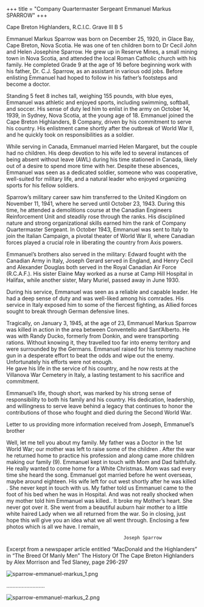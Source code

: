 +++
title = "Company Quartermaster Sergeant Emmanuel Markus SPARROW"
+++

Cape Breton Highlanders, R.C.I.C.
Grave III B 5

Emmanuel Markus Sparrow was born on December 25, 1920, in Glace Bay, Cape Breton, Nova Scotia. He was one of ten children born to Dr Cecil John and Helen Josephine Sparrow. He grew up in Reserve Mines, a small mining town in Nova Scotia, and attended the local Roman Catholic church with his family. He completed Grade 9 at the age of 16 before beginning work with his father, Dr. C.J. Sparrow, as an assistant in various odd jobs. Before enlisting  Emmanuel had hoped to follow in his  father’s footsteps and become a doctor. 

Standing 5 feet 8 inches tall, weighing 155 pounds, with blue eyes, Emmanuel was athletic and enjoyed sports, including swimming, softball, and soccer. His sense of duty led him to enlist in the army on October 14, 1939, in Sydney, Nova Scotia, at the young age of 18. Emmanuel joined the Cape Breton Highlanders, B Company, driven by his commitment to serve his country. His enlistment came shortly after the outbreak of World War II, and he quickly took on responsibilities as a soldier.

While serving in Canada, Emmanuel married Helen Margaret, but the couple had no children. His deep devotion to his wife led to several instances of being absent without leave (AWL) during his time stationed in Canada, likely out of a desire to spend more time with her. Despite these absences, Emmanuel was seen as a dedicated soldier, someone who was cooperative, well-suited for military life, and a natural leader who enjoyed organizing sports for his fellow soldiers.

Sparrow’s military career saw him transferred to the United Kingdom on November 11, 1941, where he served until October 23, 1943. During this time, he attended a demolitions course at the Canadian Engineers Reinforcement Unit and steadily rose through the ranks. His disciplined nature and strong organizational skills earned him the rank of Company Quartermaster Sergeant. In October 1943, Emmanuel was sent to Italy to join the Italian Campaign, a pivotal theater of World War II, where Canadian forces played a crucial role in liberating the country from Axis powers.

Emmanuel’s brothers also served in the military: Edward fought with the Canadian Army in Italy, Joseph Gerard served in England, and Henry Cecil and Alexander Douglas both served in the Royal Canadian Air Force (R.C.A.F.). His sister Elaine May worked as a nurse at Camp Hill Hospital in Halifax, while another sister, Mary Muriel, passed away in June 1930.

During his service, Emmanuel was seen as a reliable and capable leader. He had a deep sense of duty and was well-liked among his comrades. His service in Italy exposed him to some of the fiercest fighting, as Allied forces sought to break through German defensive lines.

Tragically, on January 3, 1945, at the age of 23, Emmanuel Markus Sparrow was killed in action in the area between Conventello and Sant’Alberto. He was with Randy Ducko, formerly from Donkin, and were transporting rations. Without knowing it, they travelled too far into enemy territory and were surrounded by the Germans. Emmanuel raised for his tommy machine gun in a desperate effort to beat the odds and wipe out the enemy. Unfortunately his efforts were not enough.  
He gave his life in the service of his country, and he now rests at the Villanova War Cemetery in Italy, a lasting testament to his sacrifice and commitment.

Emmanuel’s life, though short, was marked by his strong sense of responsibility to both his family and his country. His dedication, leadership, and willingness to serve leave behind a legacy that continues to honor the contributions of those who fought and died during the Second World War.

Letter to us providing more information received from Joseph, Emmanuel’s brother 

Well, let me tell you about my family.
My father was a Doctor in the 1st World War; our mother  was left to raise some of the children . After the war he returned home to practice his profession and along came more children making our family (9).
Emmanuel kept in touch with Mom and Dad faithfully.
He really wanted to come home for a White Christmas. Mom was sad every time she heard the song.
Emmanuel got married before he went overseas, maybe around eighteen. His wife left for out west shortly after he was killed . She never kept in touch with us.
My father told us Emmanuel came to the foot of his bed when he was in Hospital.  And was not really shocked when my mother told him Emmanuel was killed..
It broke my Mother’s heart. She never got over it. She went from a beautiful auburn hair mother to a little white haired Lady when we all returned from the war.
So in closing, just hope this will give you an idea what we all went through.
Enclosing a few photos which is all we have.
I remain,

                                               Joseph Sparrow






Excerpt from a newspaper article entitled “MacDonald and the Highlanders” in “The Breed Of Manly Men” The History Of The Cape Breton Highlanders by Alex Morrison and Ted Slaney, page 296-297


![sparrow-emmanuel-markus_1.png](/images/Soldiers/sparrow-emmanuel-markus_1.png)


…………………….


![sparrow-emmanuel-markus_2.png](/images/Soldiers/sparrow-emmanuel-markus_2.png)

